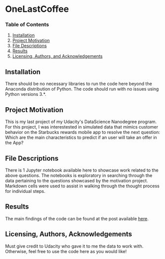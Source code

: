 # OneLastCoffee

### Table of Contents

1. [Installation](#installation)
2. [Project Motivation](#motivation)
3. [File Descriptions](#files)
4. [Results](#results)
5. [Licensing, Authors, and Acknowledgements](#licensing)

## Installation <a name="installation"></a>

There should be no necessary libraries to run the code here beyond the Anaconda distribution of Python.  The code should run with no issues using Python versions 3.*.

## Project Motivation<a name="motivation"></a>

This is my last project of my Udacity's DataScience Nanodegree program. For this project, I was interestested in simulated data that mimics customer behavior on the Starbucks rewards mobile app to resolve the next question: 
Which are the main characteristics to predict if an user will take an offer in the App?
## File Descriptions <a name="files"></a>

There is 1 Jupyter notebook available here to showcase work related to the above questions. The notebooks is exploratory in searching through the data pertaining to the questions showcased by the motivation project.  Markdown cells were used to assist in walking through the thought process for individual steps.  

## Results<a name="results"></a>

The main findings of the code can be found at the post available [here](https://medium.com/@juandiegocuellar02/starbucks-app-you-are-one-of-those-people-who-buys-only-when-they-recieve-offers-6a609d7df1f9).

## Licensing, Authors, Acknowledgements<a name="licensing"></a>

Must give credit to Udacity who gave it to me the data to work with.  Otherwise, feel free to use the code here as you would like! 

